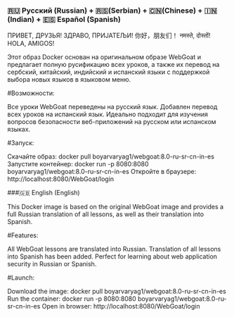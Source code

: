 ### 🇷🇺 Русский (Russian) + 🇷🇸(Serbian) + 🇨🇳(Chinese) + 🇮🇳(Indian) + 🇪🇸 Español (Spanish)

ПРИВЕТ, ДРУЗЬЯ! ЗДРАВО, ПРИЈАТЕЉИ! 你好，朋友们！ नमस्ते, दोस्तों! HOLA, AMIGOS!

Этот образ Docker основан на оригинальном образе WebGoat и предлагает полную русификацию всех уроков, а также их перевод на сербский, китайский, индийский и испанский языки с поддержкой выбора новых языков в языковом меню.

#Возможности:

Все уроки WebGoat переведены на русский язык. Добавлен перевод всех уроков на испанский язык. Идеально подходит для изучения вопросов безопасности веб-приложений на русском или испанском языках.

#Запуск:

Скачайте образ: docker pull boyarvaryag1/webgoat:8.0-ru-sr-cn-in-es Запустите контейнер: docker run -p 8080:8080 boyarvaryag1/webgoat:8.0-ru-sr-cn-in-es Откройте в браузере: http://localhost:8080/WebGoat/login⁠

###🇬🇧 English (English)

This Docker image is based on the original WebGoat image and provides a full Russian translation of all lessons, as well as their translation into Spanish.

#Features:

All WebGoat lessons are translated into Russian. Translation of all lessons into Spanish has been added. Perfect for learning about web application security in Russian or Spanish.

#Launch:

Download the image: docker pull boyarvaryag1/webgoat:8.0-ru-sr-cn-in-es Run the container: docker run -p 8080:8080 boyarvaryag1/webgoat:8.0-ru-sr-cn-in-es Open in browser: http://localhost:8080/WebGoat/login⁠
